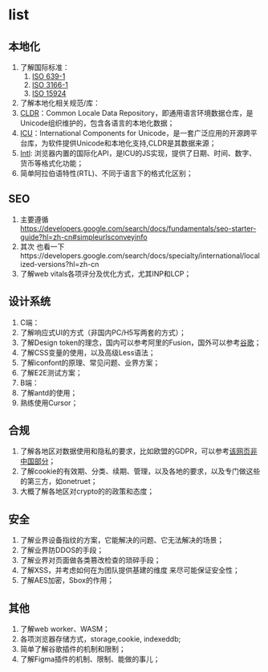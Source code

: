# list

## 本地化
1. 了解国际标准：
    1. [ISO 639-1](https://en.wikipedia.org/wiki/List_of_ISO_639_language_codes)
    2. [ISO 3166-1](https://en.wikipedia.org/wiki/ISO_3166-1_alpha-2)
    3. [ISO 15924](https://en.wikipedia.org/wiki/ISO_15924)
2. 了解本地化相关规范/库：
  1. [CLDR](https://www.unicode.org/cldr/)：Common Locale Data Repository，即通用语言环境数据仓库，是Unicode组织维护的，包含各语言的本地化数据；
  2. [ICU](https://icu.unicode.org/)：International Components for Unicode，是一套广泛应用的开源跨平台库，为软件提供Unicode和本地化支持,CLDR是其数据来源；
  3. [Intl](https://developer.mozilla.org/en-US/docs/Web/JavaScript/Reference/Global_Objects/Intl): 浏览器内置的国际化API，是ICU的JS实现，提供了日期、时间、数字、货币等格式化功能；
3. 简单阿拉伯语特性(RTL)、不同于语言下的格式化区别；

## SEO
1. 主要遵循 https://developers.google.com/search/docs/fundamentals/seo-starter-guide?hl=zh-cn#simpleurlsconveyinfo
2. 其次 也看一下https://developers.google.com/search/docs/specialty/international/localized-versions?hl=zh-cn
3. 了解web vitals各项评分及优化方式，尤其INP和LCP；

## 设计系统
1. C端：
  1. 了解响应式UI的方式（非国内PC/H5写两套的方式）；
  2. 了解Design token的理念，国内可以参考阿里的Fusion，国外可以参考[谷歌](https://m3.material.io/foundations/design-tokens/overview)；
  3. 了解CSS变量的使用，以及高级Less语法；
  4. 了解iconfont的原理、常见问题、业界方案；
  5. 了解E2E测试方案；
2. B端：
  1. 了解antd的使用；
  2. 熟练使用Cursor；

## 合规
1. 了解各地区对数据使用和隐私的要求，比如欧盟的GDPR，可以参考[该网页非中国部分](https://www.adpchina.com/resources/articles-and-insights/articles/p/privacy-laws-in-the-world.aspx)；
2. 了解cookie的有效期、分类、续期、管理，以及各地的要求，以及专门做这些的第三方，如onetruet；
3. 大概了解各地区对crypto的的政策和态度；

## 安全
1. 了解业界设备指纹的方案，它能解决的问题、它无法解决的场景；
2. 了解业界防DDOS的手段；
3. 了解业界对页面做各类篡改检查的琐碎手段；
4. 了解XSS，并考虑如何在为团队提供基建的维度 来尽可能保证安全性；
5. 了解AES加密，Sbox的作用；

## 其他
1. 了解web worker、WASM；
3. 各项浏览器存储方式，storage,cookie, indexeddb;
4. 简单了解谷歌插件的机制和限制；
5. 了解Figma插件的机制、限制、能做的事儿；






